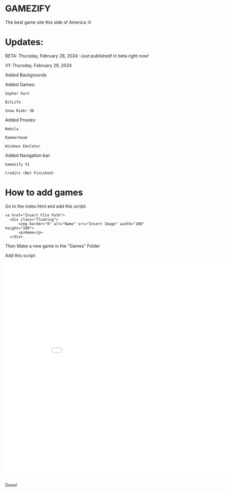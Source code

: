 # GAMEZIFY
The best game site this side of America :0

# Updates:
BETA: Thursday, February 28, 2024
-Just published! In beta right now!

V1: Thursday, February 29, 2024

  Added Backgrounds

  Added Games:

    Gopher Kart
  
    BitLife
  
    Snow Rider 3D
  
  Added Proxies:

    Nebula
  
    Rammerhead
  
    Windows Emulator
  
  Added Navigation bar:

    Gamezify V1
  
    Credits (Not Finished)


# How to add games

Go to the index.html and add this script:

    <a href="Insert File Path">
      <div class="floating">
          <img border="0" alt="Name" src="Insert Image" width="100" height="100">
          <p>Name</p>
      </div>
  </a>
  </body>
  </html>

Then Make a new game in the "Games" Folder

Add this script:

<Title>GAME TITLE</Title>
<center>
    <embed src="GAME LINK" style="width:900px; height: 700px;">
</center>

Done!
  

